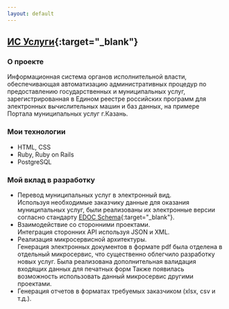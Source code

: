 ```yaml
---
layout: default
---
```

## [ИС Услуги](https://uslugi.kzn.ru/){:target="_blank"}

### О проекте
Информационная система органов исполнительной власти, обеспечивающая автоматизацию административных процедур по предоставлению государственных и муниципальных услуг, зарегистрированная в Едином реестре российских программ для электронных вычислительных машин и баз данных, на примере Портала муниципальных услуг г.Казань.

### Мои технологии
- HTML, CSS
- Ruby, Ruby on Rails
- PostgreSQL

### Мой вклад в разработку
- Перевод муниципальных услуг в электронный вид.\
  Используя необходимые заказчику данные для оказания муниципальных услуг, были реализованы их электронные версии согласно стандарту [EDOC Schema](http://edoc-schema.kzn.ru/){:target="_blank"}.
- Взаимодействие со сторонними проектами.\
  Интеграция сторонних API используя JSON и XML.
- Реализация микросервисной архитектуры.\
  Генерация электронных документов в формате pdf была отделена в отдельный микросервис, что существенно облегчило разработку новых услуг. Была реализована дополнительная валидация входящих данных для печатных форм Также появилась возможность использовать данный микросервис другими проектами.
- Генерация отчетов в форматах требуемых заказчиком (xlsx, csv и т.д.).